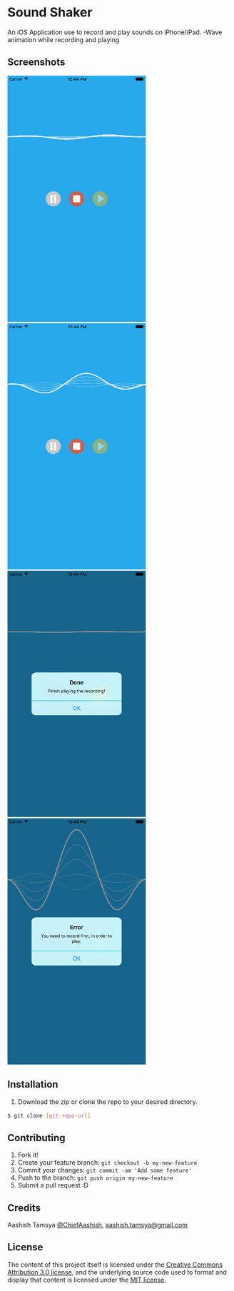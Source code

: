 # Sound Shaker

An iOS Application use to record and play sounds on iPhone/iPad. 
-Wave animation while recording and playing

## Screenshots

![Screenshot Home](/Screenshots/1.png?raw=true "Optional Title")
![Screenshot Recording](/Screenshots/2.png?raw=true "Optional Title")
![Screenshot Played](/Screenshots/3.png?raw=true "Optional Title")
![Screenshot Shake](/Screenshots/4.png?raw=true "Optional Title")

## Installation

1. Download the zip or clone the repo to your desired directory.

```sh
$ git clone [git-repo-url] 
```

## Contributing

1. Fork it!
2. Create your feature branch: `git checkout -b my-new-feature`
3. Commit your changes: `git commit -am 'Add some feature'`
4. Push to the branch: `git push origin my-new-feature`
5. Submit a pull request :D


## Credits

Aashish Tamsya [@ChiefAashish](https://www.twitter.com/chiefaashish),
aashish.tamsya@gmail.com


## License

The content of this project itself is licensed under the [Creative Commons Attribution 3.0 license](https://creativecommons.org/licenses/by/3.0/us/deed.en_US), and the underlying source code used to format and display that content is licensed under the [MIT license](https://opensource.org/licenses/mit-license.php).